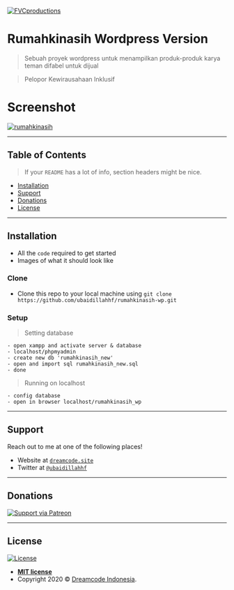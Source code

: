 <a href="http://fvcproductions.com"><img src="https://user-images.githubusercontent.com/17443546/74076525-07146080-4a4b-11ea-9643-b00066a695b8.png" title="FVCproductions" alt="FVCproductions"></a>

# Rumahkinasih Wordpress Version

> Sebuah proyek wordpress untuk menampilkan produk-produk karya teman difabel untuk dijual

> Pelopor Kewirausahaan Inklusif

# Screenshot

[![rumahkinasih](https://user-images.githubusercontent.com/17443546/74076736-c9b0d280-4a4c-11ea-9fb0-75d24e70a955.png)]()

---

## Table of Contents

> If your `README` has a lot of info, section headers might be nice.

- [Installation](#installation)
- [Support](#support)
- [Donations](#donations)
- [License](#license)

---

## Installation

- All the `code` required to get started
- Images of what it should look like

### Clone

- Clone this repo to your local machine using `git clone https://github.com/ubaidillahhf/rumahkinasih-wp.git`

### Setup

> Setting database

```shell
- open xampp and activate server & database
- localhost/phpmyadmin
- create new db 'rumahkinasih_new'
- open and import sql rumahkinasih_new.sql
- done
```

> Running on localhost

```shell
- config database
- open in browser localhost/rumahkinasih_wp
```

---

## Support

Reach out to me at one of the following places!

- Website at <a href="https://dreamcode.site" target="_blank">`dreamcode.site`</a>
- Twitter at <a href="http://twitter.com/ubaidillahhf" target="_blank">`@ubaidillahhf`</a>

---

## Donations

[![Support via Patreon](https://user-images.githubusercontent.com/17443546/74077226-c28bc380-4a50-11ea-8693-42c59fa84b9a.png)](https://www.patreon.com/ubaidillahhf)

---

## License

[![License](http://img.shields.io/:license-mit-blue.svg?style=flat-square)](http://badges.mit-license.org)

- **[MIT license](http://opensource.org/licenses/mit-license.php)**
- Copyright 2020 © <a href="http://dreamcode.site" target="_blank">Dreamcode Indonesia</a>.
